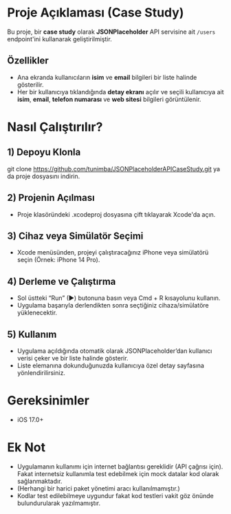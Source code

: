 # Proje Açıklaması (Case Study)

Bu proje, bir **case study** olarak **JSONPlaceholder** API servisine ait `/users` endpoint'ini kullanarak geliştirilmiştir.

## Özellikler

* Ana ekranda kullanıcıların **isim** ve **email** bilgileri bir liste halinde gösterilir.
* Her bir kullanıcıya tıklandığında **detay ekranı** açılır ve seçili kullanıcıya ait **isim**, **email**, **telefon numarası** ve **web sitesi** bilgileri görüntülenir.

# Nasıl Çalıştırılır?

## 1) Depoyu Klonla

git clone https://github.com/tunimba/JSONPlaceholderAPICaseStudy.git ya da
proje dosyasını indirin.

## 2) Projenin Açılması

* Proje klasöründeki .xcodeproj dosyasına çift tıklayarak Xcode'da açın.

## 3) Cihaz veya Simülatör Seçimi

* Xcode menüsünden, projeyi çalıştıracağınız iPhone veya simülatörü seçin (Örnek: iPhone 14 Pro).

## 4) Derleme ve Çalıştırma

* Sol üstteki “Run” (►) butonuna basın veya Cmd + R kısayolunu kullanın.
* Uygulama başarıyla derlendikten sonra seçtiğiniz cihaza/simülatöre yüklenecektir.

## 5) Kullanım

* Uygulama açıldığında otomatik olarak JSONPlaceholder’dan kullanıcı verisi çeker ve bir liste halinde gösterir.
* Liste elemanına dokunduğunuzda kullanıcıya özel detay sayfasına yönlendirilirsiniz.

# Gereksinimler

* iOS 17.0+

# Ek Not

* Uygulamanın kullanımı için internet bağlantısı gereklidir (API çağrısı için). Fakat internetsiz kullanımla test edebilmek için mock datalar kod olarak sağlanmaktadır.
* (Herhangi bir harici paket yönetimi aracı kullanılmamıştır.)
* Kodlar test edilebilmeye uygundur fakat kod testleri vakit göz önünde bulundurularak yazılmamıştır.
